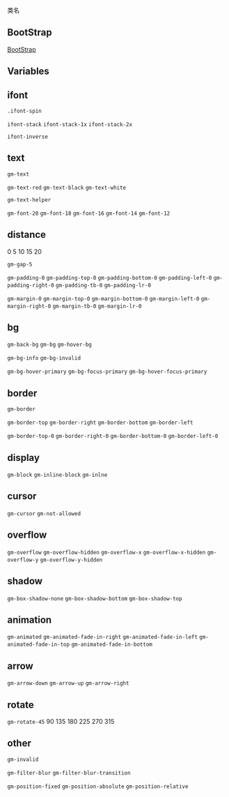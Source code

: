 
类名

## BootStrap

[BootStrap](https://v3.bootcss.com/css/)

## Variables

## ifont

`.ifont-spin` 

`ifont-stack` `ifont-stack-1x` `ifont-stack-2x` 

`ifont-inverse`

## text

`gm-text` 

`gm-text-red` `gm-text-black` `gm-text-white`

`gm-text-helper`

`gm-font-20` `gm-font-18` `gm-font-16` `gm-font-14` `gm-font-12`

## distance

0 5 10 15 20

`gm-gap-5`

`gm-padding-0` `gm-padding-top-0` `gm-padding-bottom-0` `gm-padding-left-0` `gm-padding-right-0` `gm-padding-tb-0` `gm-padding-lr-0`

 `gm-margin-0` `gm-margin-top-0` `gm-margin-bottom-0` `gm-margin-left-0` `gm-margin-right-0` `gm-margin-tb-0` `gm-margin-lr-0`
 
 ## bg
 
 `gm-back-bg` `gm-bg` `gm-hover-bg`
  
 `gm-bg-info` `gm-bg-invalid`
 
 `gm-bg-hover-primary` `gm-bg-focus-primary` `gm-bg-hover-focus-primary`
 
 ## border
 
 `gm-border`
 
 `gm-border-top` `gm-border-right` `gm-border-bottom` `gm-border-left`
 
 `gm-border-top-0` `gm-border-right-0` `gm-border-bottom-0` `gm-border-left-0`
 
 ## display
 
 `gm-block` `gm-inline-block` `gm-inlne`
 
 ## cursor
 
 `gm-cursor` `gm-not-allowed`
 
 ## overflow
 
 `gm-overflow` `gm-overflow-hidden` `gm-overflow-x` `gm-overflow-x-hidden` `gm-overflow-y` `gm-overflow-y-hidden`
 
 ## shadow
 
 `gm-box-shadow-none` `gm-box-shadow-bottom` `gm-box-shadow-top`
 
 ## animation
 
 `gm-animated` `gm-animated-fade-in-right` `gm-animated-fade-in-left` `gm-animated-fade-in-top` `gm-animated-fade-in-bottom`
 
 ## arrow
 
 `gm-arrow-down` `gm-arrow-up` `gm-arrow-right`
 
 ## rotate
 
 `gm-rotate-45` 90 135 180 225 270 315
 
 ## other
 
 `gm-invalid`
 
 `gm-filter-blur` `gm-filter-blur-transition`
 
 `gm-position-fixed` `gm-position-absolute` `gm-position-relative`